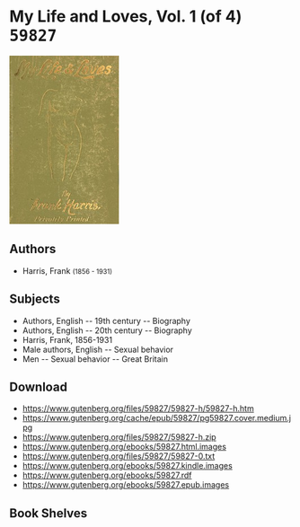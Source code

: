 # My Life and Loves, Vol. 1 (of 4) <kbd>59827</kbd>

![](./cover.medium.jpg "")

## Authors


 - Harris, Frank <small>(1856 - 1931)</small>

## Subjects


 - Authors, English -- 19th century -- Biography
 - Authors, English -- 20th century -- Biography
 - Harris, Frank, 1856-1931
 - Male authors, English -- Sexual behavior
 - Men -- Sexual behavior -- Great Britain

## Download


 - https://www.gutenberg.org/files/59827/59827-h/59827-h.htm
 - https://www.gutenberg.org/cache/epub/59827/pg59827.cover.medium.jpg
 - https://www.gutenberg.org/files/59827/59827-h.zip
 - https://www.gutenberg.org/ebooks/59827.html.images
 - https://www.gutenberg.org/files/59827/59827-0.txt
 - https://www.gutenberg.org/ebooks/59827.kindle.images
 - https://www.gutenberg.org/ebooks/59827.rdf
 - https://www.gutenberg.org/ebooks/59827.epub.images

## Book Shelves


